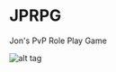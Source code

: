 JPRPG
=====

Jon's PvP Role Play Game



![alt tag](http://www.freeimagehosting.net/newuploads/hgjfi.png)
